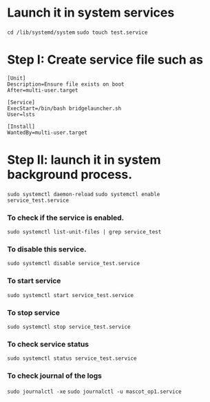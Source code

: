 # Launch it in system services
`cd /lib/systemd/system`
`sudo touch test.service`

# Step I: Create service file such as
```
[Unit]
Description=Ensure file exists on boot
After=multi-user.target

[Service]
ExecStart=/bin/bash bridgelauncher.sh
User=lsts

[Install]
WantedBy=multi-user.target
```

# Step II: launch it in system background process.
`sudo systemctl daemon-reload`
`sudo systemctl enable service_test.service`

### To check if the service is enabled.
`sudo systemctl list-unit-files | grep service_test`

### To disable this service.
`sudo systemctl disable service_test.service`

### To start service
`sudo systemctl start service_test.service`

### To stop service
`sudo systemctl stop service_test.service`

### To check service status
`sudo systemctl status service_test.service`

### To check journal of the logs
`sudo journalctl -xe`
`sudo journalctl -u mascot_op1.service`
